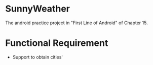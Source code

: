 # SunnyWeather

The android practice project in "First Line of Android" of Chapter 15.

# Functional Requirement

- Support to obtain cities'
